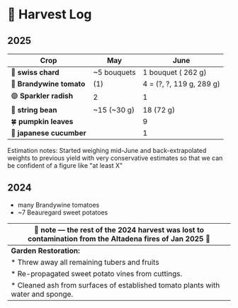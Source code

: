 # 🧺 Harvest Log

## 2025

| Crop     | **May**                                  | **June**     | 
|--------------------------------------|----------|-------------|
| 🥬 **swiss chard**   |     ~5 bouquets|  1 bouquet ( 262 g)     | 
| 🍅 **Brandywine tomato** | (1)               |     4 = (?, ?, 119 g, 289 g)   | 
| 🟣 **Sparkler radish**   | 2               |     1     | 
| 💮 **string bean**     |   ~15 (~30 g)             |      18 (72 g)    | 
| 🍀 **pumpkin leaves**            |             |     9      |  
| 🥒 **japanese cucumber**            |             |     1      |  

Estimation notes: Started weighing mid-June and back-extrapolated weights to previous yield with very conservative estimates so that we can be confident of a figure like "at least X"

## 2024

* many Brandywine tomatoes
* ~7 Beauregard sweet potatoes
  


|🚒  note — the rest of the 2024 harvest was lost to contamination from the Altadena fires of Jan 2025 🚒| 
|----------------------------------------------------------------------------------------------------|
|  **Garden Restoration:**                                                                           |
| * Threw away all remaining tubers and fruits                                                       |
| * Re-propagated sweet potato vines from cuttings.                                                  |
| * Cleaned ash from surfaces of established tomato plants with water and sponge.                    |
